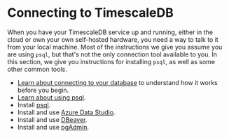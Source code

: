 # Connecting to TimescaleDB
When you have your TimescaleDB service up and running, either in the cloud or
own your own self-hosted hardware, you need a way to talk to it from your local
machine. Most of the instructions we give you assume you are using `psql`, but
that's not the only connection tool available to you. In this section, we give
you instructions for installing `psql`, as well as some other common tools.

*   [Learn about connecting to your database][about-connecting] to understand
    how it works before you begin.
*   [Learn about using psql][about-psql].
*   Install [psql][connect-psql].
*   Install and use [Azure Data Studio][connect-azure].
*   Install and use [DBeaver][connect-dbeaver].
*   Install and use [pgAdmin][connect-pgadmin].

<!----
*   [Troubleshoot][connect-tshoot] connection issues.
-->

[about-connecting]: /how-to-guides/connecting/about-connecting/
[about-psql]: /how-to-guides/connecting/about-psql/
[connect-psql]: /how-to-guides/connecting/psql/
[connect-azure]: /how-to-guides/connecting/azure-data-studio/
[connect-dbeaver]: /how-to-guides/connecting/dbeaver/
[connect-pgadmin]: /how-to-guides/connecting/pgadmin/
[connect-tshoot]: /how-to-guides/connecting/troubleshooting/
